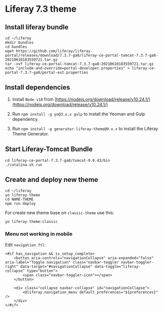 # Liferay 7.3 theme

## Install liferay bundle

```
cd ~/liferay
mkdir bundles
cd bundles
wget https://github.com/liferay/liferay-portal/releases/download/7.3.7-ga8/liferay-ce-portal-tomcat-7.3.7-ga8-20210610183559721.tar.gz
tar -xvf liferay-ce-portal-tomcat-7.3.7-ga8-20210610183559721.tar.gz
echo "include-and-override=portal-developer.properties" > liferay-ce-portal-7.3.7-ga8/portal-ext.properties
```

## Install dependencies

1. Install `Node v10` from [https://nodejs.org/download/release/v10.24.1/](https://nodejs.org/download/release/v10.24.1/)

1. Run `npm install -g yo@3.x.x gulp` to install the Yeoman and Gulp dependency.

1. Run `npm install -g generator-liferay-theme@9.x.x` to install the Liferay Theme Generator.

## Start Liferay-Tomcat Bundle

```
cd liferay-ce-portal-7.3.7-ga8/tomcat-9.0.43/bin
./catalina.sh run
```

## Create and deploy new theme

```
cd ~/liferay
yo liferay-theme
cd NAME-THEME
npm run deploy
```

For create new theme base on `classic-theme` use this:

```
yo liferay-theme:classic
```

### Menu not working in mobile

Edit `navigation.ftl`:

```
<#if has_navigation && is_setup_complete>
	<button aria-controls="navigationCollapse" aria-expanded="false" aria-label="Toggle navigation" class="navbar-toggler navbar-toggler-right" data-target="#navigationCollapse" data-toggle="liferay-collapse" type="button">
		<span class="navbar-toggler-icon"></span>
	</button>

	<div class="collapse navbar-collapse" id="navigationCollapse">
		<@liferay.navigation_menu default_preferences="${preferences}" />
	</div>
</#if>
```